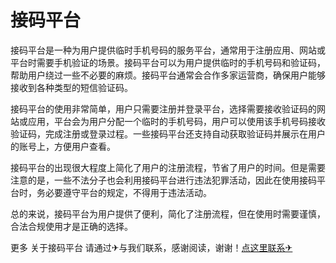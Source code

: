 # 接码平台

接码平台是一种为用户提供临时手机号码的服务平台，通常用于注册应用、网站或平台时需要手机验证的场景。接码平台可以为用户提供临时的手机号码和验证码，帮助用户绕过一些不必要的麻烦。接码平台通常会合作多家运营商，确保用户能够接收到各种类型的短信验证码。

接码平台的使用非常简单，用户只需要注册并登录平台，选择需要接收验证码的网站或应用，平台会为用户分配一个临时的手机号码，用户可以使用该手机号码接收验证码，完成注册或登录过程。一些接码平台还支持自动获取验证码并展示在用户的账号上，方便用户查看。

接码平台的出现很大程度上简化了用户的注册流程，节省了用户的时间。但是需要注意的是，一些不法分子也会利用接码平台进行违法犯罪活动，因此在使用接码平台时，务必要遵守平台的规定，不得用于违法活动。

总的来说，接码平台为用户提供了便利，简化了注册流程，但在使用时需要谨慎，合法合规使用才是正确的选择。

更多 关于接码平台 请通过✈与我们联系，感谢阅读，谢谢！[点这里联系✈](https://a.k02.cc)